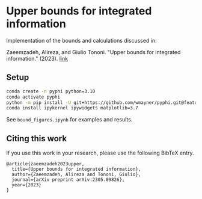 # Upper bounds for integrated information
Implementation of the bounds and calculations discussed in:

Zaeemzadeh, Alireza, and Giulio Tononi. "Upper bounds for integrated information." (2023). [link](https://arxiv.org/pdf/2305.09826.pdf)


## Setup
```bash
conda create -n pyphi python=3.10
conda activate pyphi
python -m pip install -U git+https://github.com/wmayner/pyphi.git@feature/iit-4.0
conda install ipykernel ipywidgets matplotlib=3.7
```
See `bound_figures.ipynb` for examples and results.

## Citing this work
If you use this work in your research, please use the following BibTeX entry.
```
@article{zaeemzadeh2023upper,
  title={Upper bounds for integrated information},
  author={Zaeemzadeh, Alireza and Tononi, Giulio},
  journal={arXiv preprint arXiv:2305.09826},
  year={2023}
}
```